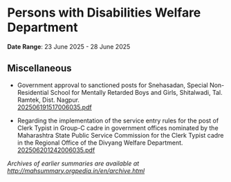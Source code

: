 # Persons with Disabilities Welfare Department

**Date Range**: 23 June 2025 - 28 June 2025


## Miscellaneous
- Government approval to sanctioned posts for Snehasadan, Special Non-Residential School for Mentally Retarded Boys and Girls, Shitalwadi, Tal. Ramtek, Dist. Nagpur.\
  [202506191517006035.pdf](https://gr.maharashtra.gov.in/Site/Upload/Government%20Resolutions/English/202506191517006035.pdf)

- Regarding the implementation of the service entry rules for the post of Clerk Typist in Group-C cadre in government offices nominated by the Maharashtra State Public Service Commission for the Clerk Typist cadre in the Regional Office of the Divyang Welfare Department.\
  [202506201242006035.pdf](https://gr.maharashtra.gov.in/Site/Upload/Government%20Resolutions/English/202506201242006035.pdf)


*Archives of earlier summaries are available at http://mahsummary.orgpedia.in/en/archive.html*